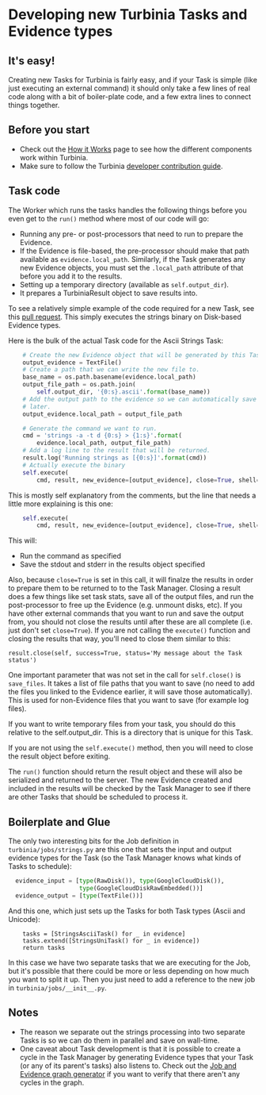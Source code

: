 # Developing new Turbinia Tasks and Evidence types

## It's easy!
Creating new Tasks for Turbinia is fairly easy, and if your Task is simple (like
just executing an external command) it should only take a few lines of real
code along with a bit of boiler-plate code, and a few extra lines to connect
things together.

## Before you start
*   Check out the [How it Works](how-it-works.md) page to see how the different
    components work within Turbinia.
*   Make sure to follow the Turbinia [developer contribution
 guide](contributing.md).

## Task code
The Worker which runs the tasks handles the following things before you even get
to the `run()` method where most of our code will go:
*   Running any pre- or post-processors that need to run to prepare the
    Evidence.
*   If the Evidence is file-based, the pre-processor should make that path
    available as `evidence.local_path`.  Similarly, if the Task generates any
    new Evidence objects, you must set the `.local_path` attribute of that
    before you add it to the results.
*   Setting up a temporary directory (available as `self.output_dir`).
*   It prepares a TurbiniaResult object to save results into.

To see a relatively simple example of the code required for a new Task, see this
[pull request](https://github.com/google/turbinia/pull/207).  This simply
executes the strings binary on Disk-based Evidence types.

Here is the bulk of the actual Task code for the Ascii Strings Task:
```python
    # Create the new Evidence object that will be generated by this Task.
    output_evidence = TextFile()
    # Create a path that we can write the new file to.
    base_name = os.path.basename(evidence.local_path)
    output_file_path = os.path.join(
        self.output_dir, '{0:s}.ascii'.format(base_name))
    # Add the output path to the evidence so we can automatically save it
    # later.
    output_evidence.local_path = output_file_path

    # Generate the command we want to run.
    cmd = 'strings -a -t d {0:s} > {1:s}'.format(
        evidence.local_path, output_file_path)
    # Add a log line to the result that will be returned.
    result.log('Running strings as [{0:s}]'.format(cmd))
    # Actually execute the binary
    self.execute(
        cmd, result, new_evidence=[output_evidence], close=True, shell=True)
```

This is mostly self explanatory from the comments, but the line that needs a
little more explaining is this one:
```python
    self.execute(
        cmd, result, new_evidence=[output_evidence], close=True, shell=True)
```

This will:
*   Run the command as specified
*   Save the stdout and stderr in the results object specified

Also, because `close=True` is set in this call, it will finalze the results in
order to prepare them to be returned to to the Task Manager.  Closing a result
does a few things like set task stats, save all of the output files, and run the
post-processor to free up the Evidence (e.g. unmount disks, etc).  If you have
other external commands that you want to run and save the output from, you
should not close the results until after these are all complete (i.e. just don't
set `close=True`).  If you are not calling the `execute()` function and closing
the results that way, you'll need to close them similar to this:
```
result.close(self, success=True, status='My message about the Task status')
```

One important parameter that was not set in the call for `self.close()` is
`save_files`.  It takes a list of file paths that you want to save (no need to
add the files you linked to the Evidence earlier, it will save those
automatically).  This is used for non-Evidence files that you want to save (for
example log files).

If you want to write temporary files from your task, you should do this relative
to the self.output_dir.  This is a directory that is unique for this Task.

If you are not using the `self.execute()` method, then you will need to close
the result object before exiting.  

The `run()` function should return the result object and these will also be
serialized and returned to the server. The new Evidence created and included
in the results will be checked by the Task Manager to see if there are other
Tasks that should be scheduled to process it.

## Boilerplate and Glue
The only two interesting bits for the Job definition in
`turbinia/jobs/strings.py` are this one that sets the input and output evidence
types for the Task (so the Task Manager knows what kinds of Tasks to schedule):
```python
  evidence_input = [type(RawDisk()), type(GoogleCloudDisk()),
                    type(GoogleCloudDiskRawEmbedded())]
  evidence_output = [type(TextFile())]
```

And this one, which just sets up the Tasks for both Task types (Ascii and
Unicode):
```
    tasks = [StringsAsciiTask() for _ in evidence]
    tasks.extend([StringsUniTask() for _ in evidence])
    return tasks
```

In this case we have two separate tasks that we are executing for the Job, but
it's possible that there could be more or less depending on how much you want
to split it up.  Then you just need to add a reference to the new job in
`turbinia/jobs/__init__.py`.

## Notes
*   The reason we separate out the strings processing into two separate Tasks is
    so we can do them in parallel and save on wall-time.
*   One caveat about Task development is that it is possible to create a cycle
    in the Task Manager by generating Evidence types that your Task (or any of
    its parent's tasks) also listens to.  Check out the [Job and Evidence
    graph generator](https://github.com/google/turbinia/blob/master/tools/turbinia_job_graph.py)
    if you want to verify that there aren't any cycles in the graph.
